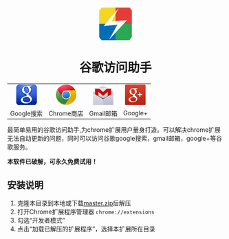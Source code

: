 <p align="center"><img width="15%" src="icons/icon-128.png" /></p>
<h1 align="center">谷歌访问助手</h1>
<p align="center"><table>
  <tr align="center">
    <td align="center"><img src="theme/img/google.png" /></td>
    <td align="center"><img src="theme/img/chrome.png" /></td>
    <td align="center"><img src="theme/img/gmail.png" /></td>
    <td align="center"><img src="theme/img/googleplus.png" /></td>
  </tr>
  <tr align="center">
    <td align="center">Google搜索</td>
    <td align="center">Chrome商店</td>
    <td align="center">Gmail邮箱</td>
    <td align="center">Google+</td>
  </tr>
</table></p>

最简单易用的谷歌访问助手,为chrome扩展用户量身打造。可以解决chrome扩展无法自动更新的问题，同时可以访问谷歌google搜索，gmail邮箱，google+等谷歌服务。

**本软件已破解，可永久免费试用！**

## 安装说明

1. 克隆本目录到本地或下载[master.zip][1]后解压
2. 打开Chrome扩展程序管理器 ```chrome://extensions```
3. 勾选“开发者模式”
4. 点击“加载已解压的扩展程序”，选择本扩展所在目录

[1]: https://github.com/hortian/google_access_helper/archive/master.zip
